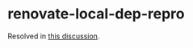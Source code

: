 # renovate-local-dep-repro

Resolved in
[this discussion](https://github.com/renovatebot/renovate/discussions/20776).
